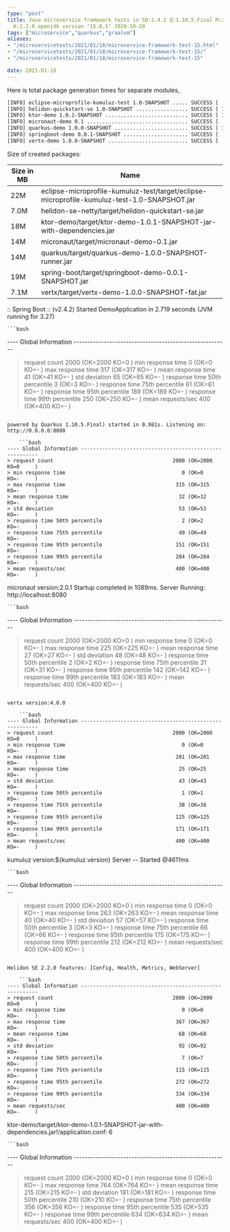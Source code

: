 ```yaml
---
type: "post"
title: Java microservice framework tests in SB:2.4.2 Q:1.10.5.Final M:2.2.3 V:4.0.0
  H:2.2.0 openjdk version "15.0.1" 2020-10-20
tags: ["microservice","quarkus","graalvm"]
aliases:
- "/microservicetests/2021/01/18/microservice-framework-test-15.html"
- "/microservicetests/2021/01/18/microservice-framework-test-15/"
- "/microservicetests/2021/01/18/microservice-framework-test-15"

date: 2021-01-18
---
```

 
Here is total package generation times for separate modules,
```bash
[INFO] eclipse-microprofile-kumuluz-test 1.0-SNAPSHOT ..... SUCCESS [  4.205 s]
[INFO] helidon-quickstart-se 1.0-SNAPSHOT ................. SUCCESS [ 11.867 s]
[INFO] ktor-demo 1.0.1-SNAPSHOT ........................... SUCCESS [ 13.208 s]
[INFO] micronaut-demo 0.1 ................................. SUCCESS [  7.818 s]
[INFO] quarkus-demo 1.0.0-SNAPSHOT ........................ SUCCESS [ 16.890 s]
[INFO] springboot-demo 0.0.1-SNAPSHOT ..................... SUCCESS [  8.113 s]
[INFO] vertx-demo 1.0.0-SNAPSHOT .......................... SUCCESS [  4.827 s]
```
Size of created packages:

| Size in MB |  Name |
|------------|-------|
| 22M | eclipse-microprofile-kumuluz-test/target/eclipse-microprofile-kumuluz-test-1.0-SNAPSHOT.jar |
| 7.0M | helidon-se-netty/target/helidon-quickstart-se.jar |
| 18M | ktor-demo/target/ktor-demo-1.0.1-SNAPSHOT-jar-with-dependencies.jar |
| 14M | micronaut/target/micronaut-demo-0.1.jar |
| 14M | quarkus/target/quarkus-demo-1.0.0-SNAPSHOT-runner.jar |
| 19M | spring-boot/target/springboot-demo-0.0.1-SNAPSHOT.jar |
| 7.1M | vertx/target/vertx-demo-1.0.0-SNAPSHOT-fat.jar |


:: Spring Boot :: (v2.4.2) Started DemoApplication in 2.719 seconds (JVM running for 3.27)

    ```bash
---- Global Information --------------------------------------------------------
> request count                                       2000 (OK=2000   KO=0     )
> min response time                                      0 (OK=0      KO=-     )
> max response time                                    317 (OK=317    KO=-     )
> mean response time                                    41 (OK=41     KO=-     )
> std deviation                                         65 (OK=65     KO=-     )
> response time 50th percentile                          3 (OK=3      KO=-     )
> response time 75th percentile                         61 (OK=61     KO=-     )
> response time 95th percentile                        189 (OK=189    KO=-     )
> response time 99th percentile                        250 (OK=250    KO=-     )
> mean requests/sec                                    400 (OK=400    KO=-     )
```

powered by Quarkus 1.10.5.Final) started in 0.981s. Listening on: http://0.0.0.0:8080

    ```bash
---- Global Information --------------------------------------------------------
> request count                                       2000 (OK=2000   KO=0     )
> min response time                                      0 (OK=0      KO=-     )
> max response time                                    315 (OK=315    KO=-     )
> mean response time                                    32 (OK=32     KO=-     )
> std deviation                                         53 (OK=53     KO=-     )
> response time 50th percentile                          2 (OK=2      KO=-     )
> response time 75th percentile                         49 (OK=49     KO=-     )
> response time 95th percentile                        151 (OK=151    KO=-     )
> response time 99th percentile                        204 (OK=204    KO=-     )
> mean requests/sec                                    400 (OK=400    KO=-     )
```

micronaut version:2.0.1 Startup completed in 1089ms. Server Running: http://localhost:8080

    ```bash
---- Global Information --------------------------------------------------------
> request count                                       2000 (OK=2000   KO=0     )
> min response time                                      0 (OK=0      KO=-     )
> max response time                                    225 (OK=225    KO=-     )
> mean response time                                    27 (OK=27     KO=-     )
> std deviation                                         48 (OK=48     KO=-     )
> response time 50th percentile                          2 (OK=2      KO=-     )
> response time 75th percentile                         31 (OK=31     KO=-     )
> response time 95th percentile                        142 (OK=142    KO=-     )
> response time 99th percentile                        183 (OK=183    KO=-     )
> mean requests/sec                                    400 (OK=400    KO=-     )
```

vertx version:4.0.0

    ```bash
---- Global Information --------------------------------------------------------
> request count                                       2000 (OK=2000   KO=0     )
> min response time                                      0 (OK=0      KO=-     )
> max response time                                    201 (OK=201    KO=-     )
> mean response time                                    25 (OK=25     KO=-     )
> std deviation                                         43 (OK=43     KO=-     )
> response time 50th percentile                          1 (OK=1      KO=-     )
> response time 75th percentile                         38 (OK=38     KO=-     )
> response time 95th percentile                        125 (OK=125    KO=-     )
> response time 99th percentile                        171 (OK=171    KO=-     )
> mean requests/sec                                    400 (OK=400    KO=-     )
```

kumuluz version:${kumuluz.version} Server -- Started @4611ms

    ```bash
---- Global Information --------------------------------------------------------
> request count                                       2000 (OK=2000   KO=0     )
> min response time                                      0 (OK=0      KO=-     )
> max response time                                    263 (OK=263    KO=-     )
> mean response time                                    40 (OK=40     KO=-     )
> std deviation                                         57 (OK=57     KO=-     )
> response time 50th percentile                          3 (OK=3      KO=-     )
> response time 75th percentile                         66 (OK=66     KO=-     )
> response time 95th percentile                        175 (OK=175    KO=-     )
> response time 99th percentile                        212 (OK=212    KO=-     )
> mean requests/sec                                    400 (OK=400    KO=-     )
```

Helidon SE 2.2.0 features: [Config, Health, Metrics, WebServer]

    ```bash
---- Global Information --------------------------------------------------------
> request count                                       2000 (OK=2000   KO=0     )
> min response time                                      0 (OK=0      KO=-     )
> max response time                                    367 (OK=367    KO=-     )
> mean response time                                    68 (OK=68     KO=-     )
> std deviation                                         92 (OK=92     KO=-     )
> response time 50th percentile                          7 (OK=7      KO=-     )
> response time 75th percentile                        115 (OK=115    KO=-     )
> response time 95th percentile                        272 (OK=272    KO=-     )
> response time 99th percentile                        334 (OK=334    KO=-     )
> mean requests/sec                                    400 (OK=400    KO=-     )
```

ktor-demo/target/ktor-demo-1.0.1-SNAPSHOT-jar-with-dependencies.jar!/application.conf: 6

    ```bash
---- Global Information --------------------------------------------------------
> request count                                       2000 (OK=2000   KO=0     )
> min response time                                      0 (OK=0      KO=-     )
> max response time                                    764 (OK=764    KO=-     )
> mean response time                                   215 (OK=215    KO=-     )
> std deviation                                        181 (OK=181    KO=-     )
> response time 50th percentile                        210 (OK=210    KO=-     )
> response time 75th percentile                        356 (OK=356    KO=-     )
> response time 95th percentile                        535 (OK=535    KO=-     )
> response time 99th percentile                        634 (OK=634    KO=-     )
> mean requests/sec                                    400 (OK=400    KO=-     )
```
